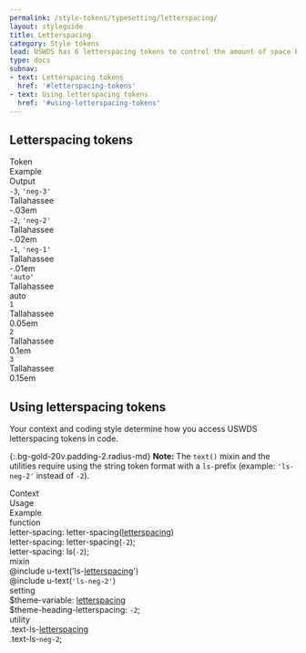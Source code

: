 ```yaml
---
permalink: /style-tokens/typesetting/letterspacing/
layout: styleguide
title: Letterspacing
category: Style tokens
lead: USWDS has 6 letterspacing tokens to control the amount of space between individual letterforms.
type: docs
subnav:
- text: Letterspacing tokens
  href: '#letterspacing-tokens'
- text: Using letterspacing tokens
  href: '#using-letterspacing-tokens'
---
```


## Letterspacing tokens

<div class="bg-white radius-md border padding-x-2 padding-top-1 padding-bottom-2px font-mono-3">
  <div class="grid-row grid-gap flex-align-center margin-bottom-2 padding-bottom-1 border-bottom-2px text-bold">
    <div class="grid-col-3 text-700 font-sans-1">Token</div>
    <div class="grid-col-6 text-700 font-sans-1">Example</div>
    <div class="grid-col-fill text-700 font-sans-1">Output</div>
  </div>
  <div class="grid-row grid-gap flex-align-center padding-bottom-2 margin-bottom-2 border-bottom border-gray-10">
    <div class="grid-col-3"><code>-3</code>, <code>'neg-3'</code></div>
    <div class="grid-col-6 font-sans-12 text-ls-neg-3">Tallahassee</div>
    <div class="grid-col-fill font-mono-3">-.03em</div>
  </div>
  <div class="grid-row grid-gap flex-align-center padding-bottom-2 margin-bottom-2 border-bottom border-gray-10">
    <div class="grid-col-3"><code>-2</code>, <code>'neg-2'</code></div>
    <div class="grid-col-6 font-sans-12 text-ls-neg-2">Tallahassee</div>
    <div class="grid-col-fill font-mono-3">-.02em</div>
  </div>
  <div class="grid-row grid-gap flex-align-center padding-bottom-2 margin-bottom-2 border-bottom border-gray-10">
    <div class="grid-col-3"><code>-1</code>, <code>'neg-1'</code></div>
    <div class="grid-col-6 font-sans-12 text-ls-neg-1">Tallahassee</div>
    <div class="grid-col-fill font-mono-3">-.01em</div>
  </div>
  <div class="grid-row grid-gap flex-align-center padding-bottom-2 margin-bottom-2 border-bottom border-gray-10">
    <div class="grid-col-3"><code>'auto'</code></div>
    <div class="grid-col-6 font-sans-12 text-ls-auto">Tallahassee</div>
    <div class="grid-col-fill font-mono-3">auto</div>
  </div>
  <div class="grid-row grid-gap flex-align-center padding-bottom-2 margin-bottom-2 border-bottom border-gray-10">
    <div class="grid-col-3"><code>1</code></div>
    <div class="grid-col-6 font-sans-12 text-ls-1">Tallahassee</div>
    <div class="grid-col-fill font-mono-3">0.05em</div>
  </div>
  <div class="grid-row grid-gap flex-align-center padding-bottom-2 margin-bottom-2 border-bottom border-gray-10">
    <div class="grid-col-3"><code>2</code></div>
    <div class="grid-col-6 font-sans-12 text-ls-2">Tallahassee</div>
    <div class="grid-col-fill font-mono-3">0.1em</div>
  </div>
  <div class="grid-row grid-gap flex-align-center padding-bottom-2">
    <div class="grid-col-3"><code>3</code></div>
    <div class="grid-col-6 font-sans-12 text-ls-3">Tallahassee</div>
    <div class="grid-col-fill font-mono-3">0.15em</div>
  </div>
</div>

## Using letterspacing tokens
Your context and coding style determine how you access USWDS letterspacing tokens in code.

{:.bg-gold-20v.padding-2.radius-md}
**Note:** The `text()` mixin and the utilities require using the string token format with a `ls-`prefix (example: `'ls-neg-2'` instead of `-2`).

<div class="bg-white radius-md border padding-x-2 padding-top-1 padding-bottom-2px">
  <div class="grid-row grid-gap flex-align-center margin-bottom-1 padding-bottom-1 border-bottom-2px text-bold">
    <div class="grid-col-2 text-700 font-sans-1">Context</div>
    <div class="grid-col-5 text-700 font-sans-1">Usage</div>
    <div class="grid-col-5 text-700 font-sans-1">Example</div>
  </div>
  <div class="grid-row grid-gap flex-align-center padding-bottom-1 margin-bottom-1 border-bottom border-gray-10 font-mono-3">
    <div class="grid-col-2 text-bold font-sans-3">function
    </div>
    <div class="grid-col-5">letter-spacing: letter-spacing(<a href="{{ site.baseurl }}/style-tokens/typesetting/letterspacing/" class="token">letterspacing</a>)</div>
    <div class="grid-col-5">
      letter-spacing: letter-spacing(<code>-2</code>);<br/>
      letter-spacing: ls(<code>-2</code>);<br/>
    </div>
  </div>
  <div class="grid-row grid-gap flex-align-center padding-bottom-1 margin-bottom-1 border-bottom border-gray-10 font-mono-3">
    <div class="grid-col-2 text-bold font-sans-3">
      mixin
    </div>
    <div class="grid-col-5">@include u-text('ls-<a href="{{ site.baseurl }}/style-tokens/typesetting/letterspacing/" class="token">letterspacing</a>')</div>
    <div class="grid-col-5">@include u-text(<code>'ls-neg-2'</code>)</div>
  </div>
  <div class="grid-row grid-gap flex-align-center padding-bottom-1 margin-bottom-1 border-bottom border-gray-10 font-mono-3">
    <div class="grid-col-2 text-bold font-sans-3">setting</div>
    <div class="grid-col-5">$theme-variable: <a href="{{ site.baseurl }}/style-tokens/typesetting/letterspacing/" class="token">letterspacing</a></div>
    <div class="grid-col-5">$theme-heading-letterspacing: <code>-2</code>;</div>
  </div>
  <div class="grid-row grid-gap flex-align-center padding-bottom-1 font-mono-3">
    <div class="grid-col-2 text-bold font-sans-3">utility
    </div>
    <div class="grid-col-5">.text-ls-<a href="{{ site.baseurl }}/style-tokens/typesetting/letterspacing/" class="token">letterspacing</a></div>
    <div class="grid-col-5">.text-ls-<code>neg-2</code>;</div>
  </div>
</div>
